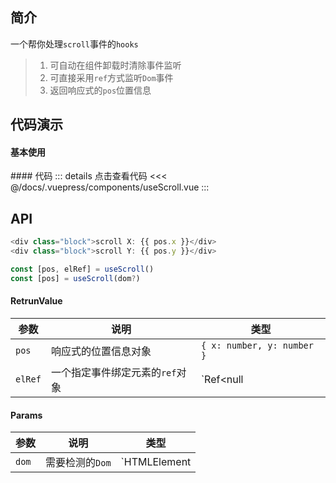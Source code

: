 ## 简介
一个帮你处理`scroll`事件的`hooks`
> 1. 可自动在组件卸载时清除事件监听  
> 2. 可直接采用`ref`方式监听`Dom`事件
> 3. 返回响应式的`pos`位置信息

## 代码演示
#### 基本使用  
<use-scroll />
#### 代码  
::: details 点击查看代码
<<< @/docs/.vuepress/components/useScroll.vue
:::


## API  
```ts
<div class="block">scroll X: {{ pos.x }}</div>
<div class="block">scroll Y: {{ pos.y }}</div>

const [pos, elRef] = useScroll()
const [pos] = useScroll(dom?)
```

#### RetrunValue
| 参数 | 说明 | 类型 |
| --- | --- | --- |
| `pos` | 响应式的位置信息对象 | `{ x: number, y: number }` |
| `elRef` | 一个指定事件绑定元素的`ref`对象 | `Ref<null | HTMLElement>` |

#### Params
| 参数 | 说明 | 类型 |
| --- | --- | --- |
| `dom` | 需要检测的`Dom` | `HTMLElement | (() => HTMLElement)` |
